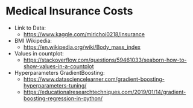 # Medical Insurance Costs
* Link to Data: 
    - https://www.kaggle.com/mirichoi0218/insurance
* BMI Wikipedia: 
    - https://en.wikipedia.org/wiki/Body_mass_index
* Values in countplot: 
    - https://stackoverflow.com/questions/59461033/seaborn-how-to-show-values-in-a-countplot
* Hyperparameters GradientBoosting:
    - https://www.datasciencelearner.com/gradient-boosting-hyperparameters-tuning/
    - https://educationalresearchtechniques.com/2019/01/14/gradient-boosting-regression-in-python/


